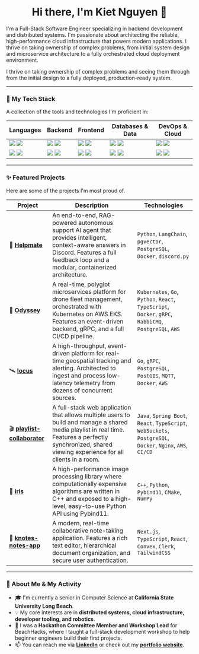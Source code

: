 <h1 align="center">Hi there, I'm Kiet Nguyen 👋</h1>

I'm a Full-Stack Software Engineer specializing in backend development and distributed systems. I'm passionate about architecting the reliable, high-performance cloud infrastructure that powers modern applications. I thrive on taking ownership of complex problems, from initial system design and microservice architecture to a fully orchestrated cloud deployment environment.

I thrive on taking ownership of complex problems and seeing them through from the initial design to a fully deployed, production-ready system.

---

### 🚀 My Tech Stack

A collection of the tools and technologies I'm proficient in:

| Languages                                                                                                                                                                                                           | Backend                                                                                                                                                                                        | Frontend                                                                                                                                                         | Databases & Data                                                                                                                                               | DevOps & Cloud                                                                                                                                                                                             |
| ------------------------------------------------------------------------------------------------------------------------------------------------------------------------------------------------------------------- | ---------------------------------------------------------------------------------------------------------------------------------------------------------------------------------------------- | ---------------------------------------------------------------------------------------------------------------------------------------------------------------- | -------------------------------------------------------------------------------------------------------------------------------------------------------------- | ---------------------------------------------------------------------------------------------------------------------------------------------------------------------------------------------------------- |
| <img src="https://img.shields.io/badge/Go-00ADD8?logo=go&logoColor=white&style=for-the-badge" /> <img src="https://img.shields.io/badge/Java-ED8B00?logo=java&logoColor=white&style=for-the-badge" />                   | <img src="https://img.shields.io/badge/Spring_Boot-6DB33F?logo=springboot&logoColor=white&style=for-the-badge" /> <img src="https://img.shields.io/badge/Node.js-339933?logo=nodedotjs&logoColor=white&style=for-the-badge" /> | <img src="https://img.shields.io/badge/React-61DAFB?logo=react&logoColor=black&style=for-the-badge" /> <img src="https://img.shields.io/badge/TypeScript-3178C6?logo=typescript&logoColor=white&style=for-the-badge" /> | <img src="https://img.shields.io/badge/PostgreSQL-4169E1?logo=postgresql&logoColor=white&style=for-the-badge" /> <img src="https://img.shields.io/badge/Redis-DC382D?logo=redis&logoColor=white&style=for-the-badge" /> | <img src="https://img.shields.io/badge/Amazon_AWS-232F3E?logo=amazonaws&logoColor=white&style=for-the-badge" /> <img src="https://img.shields.io/badge/Docker-2496ED?logo=docker&logoColor=white&style=for-the-badge" /> |
| <img src="https://img.shields.io/badge/Python-3776AB?logo=python&logoColor=white&style=for-the-badge" /> <img src="https://img.shields.io/badge/C++-00599C?logo=cplusplus&logoColor=white&style=for-the-badge" /> | <img src="https://img.shields.io/badge/gRPC-000000?logo=grpc&logoColor=white&style=for-the-badge" /> <img src="https://img.shields.io/badge/Next.js-000000?logo=nextdotjs&logoColor=white&style=for-the-badge" /> | <img src="https://img.shields.io/badge/Tailwind_CSS-06B6D4?logo=tailwindcss&logoColor=white&style=for-the-badge" /> <img src="https://img.shields.io/badge/Figma-F24E1E?logo=figma&logoColor=white&style=for-the-badge" /> | <img src="https://img.shields.io/badge/MongoDB-47A248?logo=mongodb&logoColor=white&style=for-the-badge" /> <img src="https://img.shields.io/badge/MySQL-4479A1?logo=mysql&logoColor=white&style=for-the-badge" /> | <img src="https://img.shields.io/badge/Kubernetes-326CE5?logo=kubernetes&logoColor=white&style=for-the-badge" /> <img src="https://img.shields.io/badge/Git-F05032?logo=git&logoColor=white&style=for-the-badge" /> |

---

### ✨ Featured Projects

Here are some of the projects I'm most proud of.

| Project                                                              | Description                                                                                                                                                                                          | Technologies                                                                                                                                |
| -------------------------------------------------------------------- | ------------------------------------------------------------------------------------------------------------------------------------------------------------------------------------------------------ | ------------------------------------------------------------------------------------------------------------------------------------------- |
| 🤖 **[Helpmate](https://github.com/kietn20/helpmate)**          | An end-to-end, RAG-powered autonomous support AI agent that provides intelligent, context-aware answers in Discord. Features a full feedback loop and a modular, containerized architecture.                  | `Python`, `LangChain`, `pgvector`, `PostgreSQL`, `Docker`, `discord.py`                                                                       |
| 🚁 **[Odyssey](https://github.com/kietn20/odyssey)**                | A real-time, polyglot microservices platform for drone fleet management, orchestrated with Kubernetes on AWS EKS. Features an event-driven backend, gRPC, and a full CI/CD pipeline.                      | `Kubernetes`, `Go`, `Python`, `React`, `TypeScript`, `Docker`, `gRPC`, `RabbitMQ`, `PostgreSQL`, `AWS`                                                                                |
| 🛰️ **[locus](https://github.com/kietn20/locus)**                | A high-throughput, event-driven platform for real-time geospatial tracking and alerting. Architected to ingest and process low-latency telemetry from dozens of concurrent sources.                      | `Go`, `gRPC`, `PostgreSQL`, `PostGIS`, `MQTT`, `Docker`, `AWS`                                                                                |
| 🎬 **[playlist-collaborator](https://github.com/kietn20/playlist-collaborator)** | A full-stack web application that allows multiple users to build and manage a shared media playlist in real time. Features a perfectly synchronized, shared viewing experience for all clients in a room. | `Java`, `Spring Boot`, `React`, `TypeScript`, `WebSockets`, `PostgreSQL`, `Docker`, `Nginx`, `AWS`, `CI/CD`                                 |
| 🚀 **[iris](https://github.com/kietn20/iris)**                       | A high-performance image processing library where computationally expensive algorithms are written in C++ and exposed to a high-level, easy-to-use Python API using Pybind11.                             | `C++`, `Python`, `Pybind11`, `CMake`, `NumPy`                                                                                                 |
| 📝 **[knotes-notes-app](https://github.com/kietn20/knotes-notes-app)** | A modern, real-time collaborative note-taking application. Features a rich text editor, hierarchical document organization, and secure user authentication.                                           | `Next.js`, `TypeScript`, `React`, `Convex`, `Clerk`, `TailwindCSS`                                                                             |

---

### 🌱 About Me & My Activity

-   🎓 I'm currently a senior in Computer Science at **California State University Long Beach**.
-   💡 My core interests are in **distributed systems, cloud infrastructure, developer tooling, and robotics**.
-   🤝 I was a **Hackathon Committee Member and Workshop Lead** for BeachHacks, where I taught a full-stack development workshop to help beginner engineers build their first projects.
-   📫 You can reach me via [**LinkedIn**](https://www.linkedin.com/in/kietnguyen39) or check out my [**portfolio website**](https://kietnguyen.vercel.app).